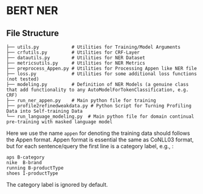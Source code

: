 # BERT NER

## File Structure

```
├── utils.py            # Utilities for Training/Model Arguments
├── crfutils.py         # Utilities for CRF-Layer
├── datautils.py        # Utilities for NER Dataset
├── metricsutils.py     # Utilities for NER Metrics
├── preprocess_Appen.py # Utilities for Processing Appen like NER file
├── loss.py             # Utilities for some additional loss functions (not tested)
├── modeling.py         # Definition of NER Models (a genuine class that add functionality to any AutoModelForTokenClassification, e.g. CRF)
├── run_ner_appen.py    # Main python file for training
├── profile2refinedweakdata.py # Python Script for Turning Profiling Data into Self-training Data
└── run_language_modeling.py  # Main python file for domain continual pre-training with masked language model
```

Here we use the name `appen` for denoting the training data should follows the Appen format. Appen format is essential the same as CoNLL03 format, but for each sentence/query the first line is a category label, e.g., :
```
aps B-category
nike  B-brand
running B-productType
shoes I-productType
```
The category label is ignored by default.
